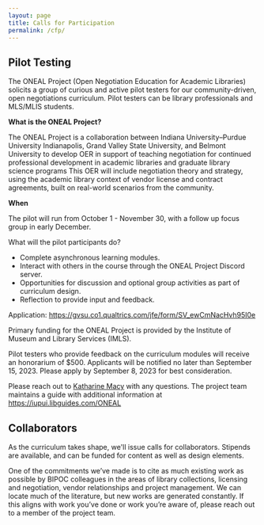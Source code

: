 ```yaml
---
layout: page
title: Calls for Participation
permalink: /cfp/
---
```


## Pilot Testing 

The ONEAL Project (Open Negotiation Education for Academic Libraries) solicits a group of curious and active pilot testers for our community-driven, open negotiations curriculum. Pilot testers can be library professionals and MLS/MLIS students.

**What is the ONEAL Project?**

The ONEAL Project is a collaboration between Indiana University–Purdue University Indianapolis, Grand Valley State University, and Belmont University to develop OER in support of teaching negotiation for continued professional development in academic libraries and graduate library science programs This OER will include negotiation theory and strategy, using the academic library context of vendor license and contract agreements, built on real-world scenarios from the community.

**When**

The pilot will run from October 1 - November 30, with a follow up focus group in early December. 

What will the pilot participants do?

- Complete asynchronous learning modules.
- Interact with others in the course through the ONEAL Project Discord server.
- Opportunities for discussion and optional group activities as part of curriculum design.
- Reflection to provide input and feedback.

Application: https://gvsu.co1.qualtrics.com/jfe/form/SV_ewCmNacHvh95I0e

Primary funding for the ONEAL Project is provided by the Institute of Museum and Library Services (IMLS). 

Pilot testers who provide feedback on the curriculum modules will receive an honorarium of $500. Applicants will be notified no later than September 15, 2023. Please apply by September 8, 2023 for best consideration. 

Please reach out to [Katharine Macy](mailto:macyk@iupui.edu) with any questions. The project team maintains a guide with additional information at https://iupui.libguides.com/ONEAL

## Collaborators 

As the curriculum takes shape, we'll issue calls for collaborators. Stipends are available, and can be funded for content as well as design elements.  

One of the commitments we’ve made is to cite as much existing work as possible by BIPOC colleagues in the areas of library collections, licensing and negotiation, vendor relationships and project management. We can locate much of the literature, but new works are generated constantly. If this aligns with work you’ve done or work you’re aware of, please reach out to a member of the project team.
